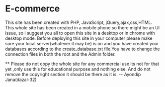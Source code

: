 # E-commerce
This site has been created with PHP, JavaScript, jQuery,ajax,css,HTML.
This whole site has been created in a mobile phone so there might be an UI issue,
so i suggest you all to open this site in a desktop or in chrome with desktop mode.
Before deploying this site in your computer please make sure your local server(whatever it may be)
is on and you have created your databases according to the create_database.txt file.You have to change the connection files in 
both the root and the Admin folder.

** Please do not copy the whole site for any commercial use its not for that yet ,only use this for educational purpose and 
nothing else. And do not remove the copyright section it should be there as it is.
   -- Ayondip Jana(dazal-32)
